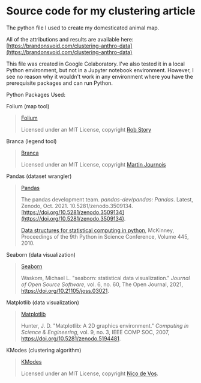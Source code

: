 # Source code for my clustering article

The python file I used to create my domesticated animal map.

All of the attributions and results are available here: [https://brandonsvoid.com/clustering-anthro-data](https://brandonsvoid.com/clustering-anthro-data)

This file was created in Google Colaboratory. I've also tested it in a local Python environment, but not in a Jupyter notebook environment. However, I see no reason why it wouldn't work in any environment where you have the prerequisite packages and can run Python.

Python Packages Used:

Folium (map tool)

> [Folium](https://python-visualization.github.io/folium/)
>
> Licensed under an MIT License, copyright [Rob Story](https://github.com/wrobstory)

Branca (legend tool)

> [Branca](https://github.com/python-visualization/branca)
>
> Licensed under an MIT License, copyright [Martin Journois](https://github.com/BibMartin)

Pandas (dataset wrangler)

> [Pandas](https://pandas.pydata.org)
>
> The pandas development team. *pandas-dev/pandas: Pandas*. Latest, Zenodo, Oct. 2021. 10.5281/zenodo.3509134. [https://doi.org/10.5281/zenodo.3509134](https://doi.org/10.5281/zenodo.3509134).
>
> [Data structures for statistical computing in python](https://conference.scipy.org/proceedings/scipy2010/pdfs/mckinney.pdf), McKinney, Proceedings of the 9th Python in Science Conference, Volume 445, 2010.

Seaborn (data visualization)

> [Seaborn](https://seaborn.pydata.org/index.html)
>
>Waskom, Michael L. "seaborn: statistical data visualization." *Journal of Open Source Software*, vol. 6, no. 60, The Open Journal, 2021, <https://doi.org/10.21105/joss.03021>.

Matplotlib (data visualization)

> [Matplotlib](https://matplotlib.org/stable/index.html)
>
>Hunter, J. D. "Matplotlib: A 2D graphics environment." *Computing in Science \& Engineering*, vol. 9, no. 3, IEEE COMP SOC, 2007, <https://doi.org/10.5281/zenodo.5194481>.

KModes (clustering algorithm)

> [KModes](https://github.com/nicodv/kmodes)
>
> Licensed under an MIT License, copyright [Nico de Vos](https://github.com/nicodv).

